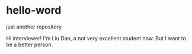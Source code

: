 # hello-word
just another  repository

Hi interviewer!
I'm Liu Dan, a not very excellent student now.
But I want to be a better person. 
